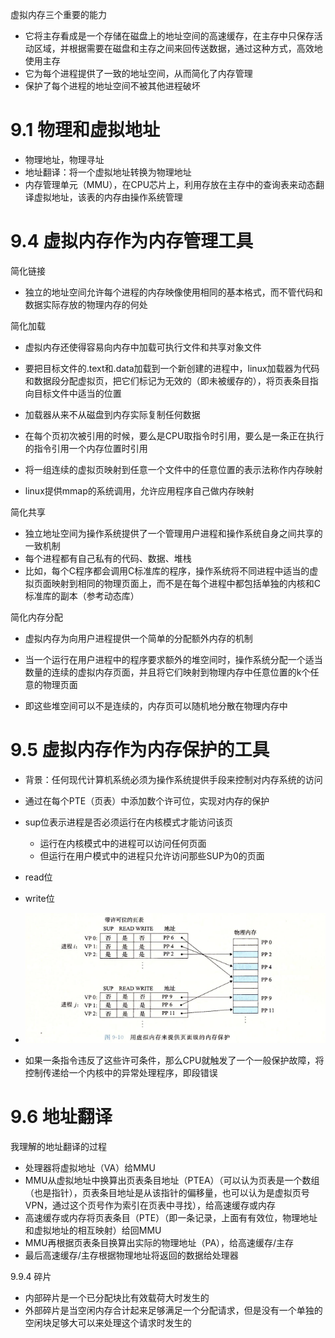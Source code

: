 虚拟内存三个重要的能力

- 它将主存看成是一个存储在磁盘上的地址空间的高速缓存，在主存中只保存活动区域，并根据需要在磁盘和主存之间来回传送数据，通过这种方式，高效地使用主存
- 它为每个进程提供了一致的地址空间，从而简化了内存管理
- 保护了每个进程的地址空间不被其他进程破坏



# 9.1 物理和虚拟地址

- 物理地址，物理寻址
- 地址翻译：将一个虚拟地址转换为物理地址
- 内存管理单元（MMU），在CPU芯片上，利用存放在主存中的查询表来动态翻译虚拟地址，该表的内存由操作系统管理





# 9.4 虚拟内存作为内存管理工具

简化链接

- 独立的地址空间允许每个进程的内存映像使用相同的基本格式，而不管代码和数据实际存放的物理内存的何处



简化加载

- 虚拟内存还使得容易向内存中加载可执行文件和共享对象文件
- 要把目标文件的.text和.data加载到一个新创建的进程中，linux加载器为代码和数据段分配虚拟页，把它们标记为无效的（即未被缓存的），将页表条目指向目标文件中适当的位置
- 加载器从来不从磁盘到内存实际复制任何数据
- 在每个页初次被引用的时候，要么是CPU取指令时引用，要么是一条正在执行的指令引用一个内存位置时引用



- 将一组连续的虚拟页映射到任意一个文件中的任意位置的表示法称作内存映射
- linux提供mmap的系统调用，允许应用程序自己做内存映射



简化共享

- 独立地址空间为操作系统提供了一个管理用户进程和操作系统自身之间共享的一致机制
- 每个进程都有自己私有的代码、数据、堆栈
- 比如，每个C程序都会调用C标准库的程序，操作系统将不同进程中适当的虚拟页面映射到相同的物理页面上，而不是在每个进程中都包括单独的内核和C标准库的副本（参考动态库）



简化内存分配

- 虚拟内存为向用户进程提供一个简单的分配额外内存的机制

- 当一个运行在用户进程中的程序要求额外的堆空间时，操作系统分配一个适当数量的连续的虚拟内存页面，并且将它们映射到物理内存中任意位置的k个任意的物理页面
- 即这些堆空间可以不是连续的，内存页可以随机地分散在物理内存中





# 9.5 虚拟内存作为内存保护的工具

- 背景：任何现代计算机系统必须为操作系统提供手段来控制对内存系统的访问

- 通过在每个PTE（页表）中添加数个许可位，实现对内存的保护
- sup位表示进程是否必须运行在内核模式才能访问该页
  - 运行在内核模式中的进程可以访问任何页面
  - 但运行在用户模式中的进程只允许访问那些SUP为0的页面
- read位
- write位
- <img src="image/虚拟内存作为内存保护的工具.png" style="zoom:150%;" />
- 如果一条指令违反了这些许可条件，那么CPU就触发了一个一般保护故障，将控制传递给一个内核中的异常处理程序，即段错误





# 9.6 地址翻译

我理解的地址翻译的过程

- 处理器将虚拟地址（VA）给MMU
- MMU从虚拟地址中换算出页表条目地址（PTEA）（可以认为页表是一个数组（也是指针），页表条目地址是从该指针的偏移量，也可以认为是虚拟页号VPN，通过这个页号作为索引在页表中寻找），给高速缓存或内存
- 高速缓存或内存将页表条目（PTE）（即一条记录，上面有有效位，物理地址和虚拟地址的相互映射）给回MMU
- MMU再根据页表条目换算出实际的物理地址（PA），给高速缓存/主存
- 最后高速缓存/主存根据物理地址将返回的数据给处理器





9.9.4 碎片

- 内部碎片是一个已分配块比有效载荷大时发生的
- 外部碎片是当空闲内存合计起来足够满足一个分配请求，但是没有一个单独的空闲块足够大可以来处理这个请求时发生的